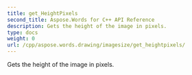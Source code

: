 ```yaml
---
title: get_HeightPixels
second_title: Aspose.Words for C++ API Reference
description: Gets the height of the image in pixels. 
type: docs
weight: 0
url: /cpp/aspose.words.drawing/imagesize/get_heightpixels/
---
```


Gets the height of the image in pixels. 

